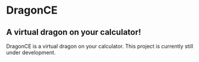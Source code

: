 # DragonCE

## A virtual dragon on your calculator!

DragonCE is a virtual dragon on your calculator.
This project is currently still under development.

